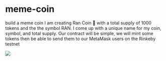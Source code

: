 # meme-coin
build a meme coin I am creating Ran Coin 🦊 with a total supply of 1000 tokens and the the symbol RAN. I come up with a unique name for my coin, symbol, and total supply. Our contract will be simple, we will mint some tokens then be able to send them to our MetaMask users on the Rinkeby testnet







 <img src="https://github.com/ranjankjha17/meme-coin/blob/main/microProject/meme-coin/my-app/public/meme%20coin.JPG"/>

